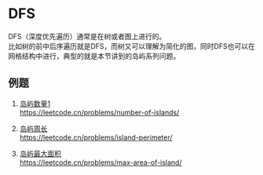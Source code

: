# DFS
DFS（深度优先遍历）通常是在树或者图上进行的。  
比如树的前中后序遍历就是DFS，而树又可以理解为简化的图，同时DFS也可以在网格结构中进行，典型的就是本节讲到的岛屿系列问题。

## 例题
1. [岛屿数量1](./numIsland.py)   
   https://leetcode.cn/problems/number-of-islands/

2. [岛屿周长](./islandPerimeter.py)  
   https://leetcode.cn/problems/island-perimeter/

3. [岛屿最大面积](./maxAreaIsland.py)  
   https://leetcode.cn/problems/max-area-of-island/
